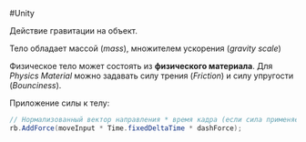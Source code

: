 #Unity

Действие гравитации на объект.

Тело обладает массой (*mass*), множителем ускорения (*gravity scale*) 

Физическое тело может состоять из **физического материала**.
Для *Physics Material* можно задавать силу трения (*Friction*) и силу упругости (*Bounciness*).

Приложение силы к телу:
```csharp
// Нормализованный вектор направления * время кадра (если сила применяется какое-то время) * числовое значение силы
rb.AddForce(moveInput * Time.fixedDeltaTime * dashForce);
```
